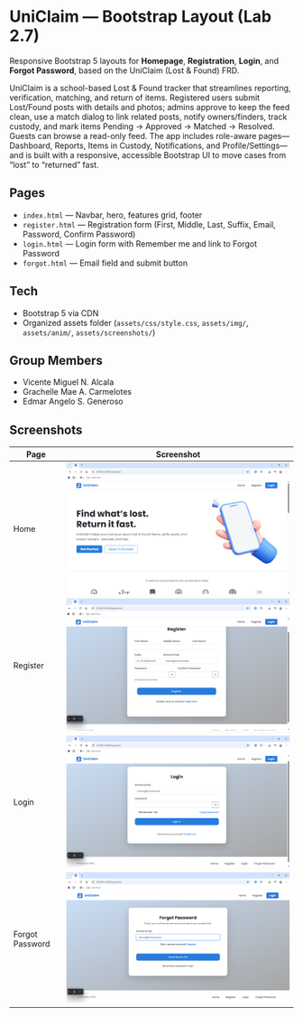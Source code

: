 # UniClaim — Bootstrap Layout (Lab 2.7)

Responsive Bootstrap 5 layouts for **Homepage**, **Registration**, **Login**, and **Forgot Password**, based on the UniClaim (Lost & Found) FRD.

UniClaim is a school-based Lost & Found tracker that streamlines reporting, verification, matching, and return of items. Registered users submit Lost/Found posts with details and photos; admins approve to keep the feed clean, use a match dialog to link related posts, notify owners/finders, track custody, and mark items Pending → Approved → Matched → Resolved. Guests can browse a read-only feed. The app includes role-aware pages—Dashboard, Reports, Items in Custody, Notifications, and Profile/Settings—and is built with a responsive, accessible Bootstrap UI to move cases from “lost” to “returned” fast.

## Pages

- `index.html` — Navbar, hero, features grid, footer
- `register.html` — Registration form (First, Middle, Last, Suffix, Email, Password, Confirm Password)
- `login.html` — Login form with Remember me and link to Forgot Password
- `forgot.html` — Email field and submit button

## Tech

- Bootstrap 5 via CDN
- Organized assets folder (`assets/css/style.css`, `assets/img/`, `assets/anim/`, `assets/screenshots/`)

## Group Members

- Vicente Miguel N. Alcala
- Grachelle Mae A. Carmelotes
- Edmar Angelo S. Generoso

## Screenshots

| Page            | Screenshot                            |
| --------------- | ------------------------------------- |
| Home            | ![Home](screenshots/index_one.png)    |
| Register        | ![Register](screenshots/register.png) |
| Login           | ![Login](screenshots/login.png)       |
| Forgot Password | ![Forgot](screenshots/forgot.png)     |
